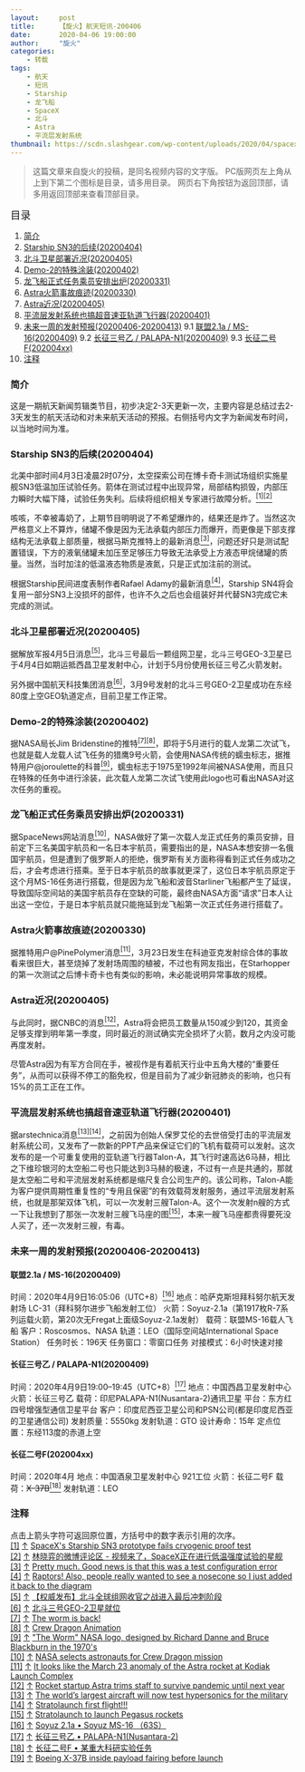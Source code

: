 ```yaml
---
layout:     post
title:      【旋火】航天短讯-200406
date:       2020-04-06 19:00:00
author:     "旋火"
categories:
    - 转载
tags:
    - 航天
    - 短讯
    - Starship
    - 龙飞船
    - SpaceX
    - 北斗
    - Astra
    - 平流层发射系统
thumbnail: https://scdn.slashgear.com/wp-content/uploads/2020/04/spacex-starship-sn3-pressure-test-fail-1280x720.jpg"
---
```

>这篇文章来自旋火的投稿，是同名视频内容的文字版。
>PC版网页左上角从上到下第二个图标是目录，请多用目录。
>网页右下角按钮为返回顶部，请多用返回顶部来查看顶部目录。

<escape><font size=4>目录</font></escape>

1. [简介](#简介)
2. [Starship SN3的后续(20200404)](#Starship-SN3的后续-20200404)
3. [北斗卫星部署近况(20200405)](#北斗卫星部署近况-20200405)
4. [Demo-2的特殊涂装(20200402)](#Demo-2的特殊涂装-20200402)
5. [龙飞船正式任务乘员安排出炉(20200331)](#龙飞船正式任务乘员安排出炉-20200331)
6. [Astra火箭事故痕迹(20200330)](#Astra火箭事故痕迹-20200330)
7. [Astra近况(20200405)](#Astra近况-20200405)
8. [平流层发射系统也搞超音速亚轨道飞行器(20200401)](#平流层发射系统也搞超音速亚轨道飞行器-20200401)
9. [未来一周的发射预报(20200406-20200413)](#未来一周的发射预报-20200406-20200413)
   9.1 [联盟2.1a / MS-16(20200409)](#联盟2-1a-MS-16-20200409)
   9.2 [长征三号乙 / PALAPA-N1(20200409)](#长征三号乙-PALAPA-N1-20200409)
   9.3 [长征二号F(202004xx)](#长征二号F-202004xx)
10. [注释](#注释)

### 简介

这是一期航天新闻剪辑类节目，初步决定2-3天更新一次，主要内容是总结过去2-3天发生的航天活动和对未来航天活动的预报。右侧括号内文字为新闻发布时间，以当地时间为准。

### Starship SN3的后续(20200404)

北美中部时间4月3日凌晨2时07分，太空探索公司在博卡奇卡测试场组织实施星舰SN3低温加压试验任务。箭体在测试过程中出现异常，局部结构损毁，内部压力瞬时大幅下降，试验任务失利。后续将组织相关专家进行故障分析。<escape><a name = "ref_1_s" href="#ref_1_d"><sup>[1]</sup></a><a name = "ref_2_s" href="#ref_2_d"><sup>[2]</sup></a></escape>

咳咳，不幸被毒奶了，上期节目明明说了不希望爆炸的，结果还是炸了。当然这次严格意义上不算炸，储罐不像是因为无法承载内部压力而爆开，而更像是下部支撑结构无法承载上部质量，根据马斯克推特上的最新消息<escape><a name = "ref_3_s" href="#ref_3_d"><sup>[3]</sup></a></escape>，问题还好只是测试配置错误，下方的液氧储罐未加压至足够压力导致无法承受上方液态甲烷储罐的质量。当然，当时加注的低温液态物质是液氮，只是正式加注前的测试。

根据Starship民间进度表制作者Rafael Adamy的最新消息<escape><a name = "ref_4_s" href="#ref_4_d"><sup>[4]</sup></a></escape>，Starship SN4将会复用一部分SN3上没损坏的部件，也许不久之后也会组装好并代替SN3完成它未完成的测试。

### 北斗卫星部署近况(20200405)

据解放军报4月5日消息<escape><a name = "ref_5_s" href="#ref_5_d"><sup>[5]</sup></a></escape>，北斗三号最后一颗组网卫星，北斗三号GEO-3卫星已于4月4日如期运抵西昌卫星发射中心，计划于5月份使用长征三号乙火箭发射。

另外据中国航天科技集团消息<escape><a name = "ref_6_s" href="#ref_6_d"><sup>[6]</sup></a></escape>，3月9号发射的北斗三号GEO-2卫星成功在东经80度上空GEO轨道定点，目前卫星工作正常。

### Demo-2的特殊涂装(20200402)

据NASA局长Jim Bridenstine的推特<escape><a name = "ref_7_s" href="#ref_7_d"><sup>[7]</sup></a><a name = "ref_8_s" href="#ref_8_d"><sup>[8]</sup></a></escape>，即将于5月进行的载人龙第二次试飞，也就是载人龙载人试飞任务的猎鹰9号火箭，会使用NASA传统的蠕虫标志，据推特用户@joroulette的科普<escape><a name = "ref_9_s" href="#ref_9_d"><sup>[9]</sup></a></escape>，蠕虫标志于1975至1992年间被NASA使用，而且只在特殊的任务中进行涂装，此次载人龙第二次试飞使用此logo也可看出NASA对这次任务的重视。

### 龙飞船正式任务乘员安排出炉(20200331)

据SpaceNews网站消息<escape><a name = "ref_10_s" href="#ref_10_d"><sup>[10]</sup></a></escape>，NASA做好了第一次载人龙正式任务的乘员安排，目前定下三名美国宇航员和一名日本宇航员，需要指出的是，NASA本想安排一名俄国宇航员，但是遭到了俄罗斯人的拒绝，俄罗斯有关方面称得看到正式任务成功之后，才会考虑进行搭乘。至于日本宇航员的故事就更深了，这位日本宇航员原定于这个月MS-16任务进行搭载，但是因为龙飞船和波音Starliner飞船都产生了延误，导致国际空间站的美国宇航员存在空缺的可能，最终由NASA方面“请求”日本人让出这一空位，于是日本宇航员就只能拖延到龙飞船第一次正式任务进行搭载了。

### Astra火箭事故痕迹(20200330)

据推特用户@PinePolymer消息<escape><a name = "ref_11_s" href="#ref_11_d"><sup>[11]</sup></a></escape>，3月23日发生在科迪亚克发射综合体的事故看来很巨大，甚至烧掉了发射场周围的植被，不过也有网友指出，在Starhopper的第一次测试之后博卡奇卡也有类似的影响，未必能说明异常事故的规模。

### Astra近况(20200405)

与此同时，据CNBC的消息<escape><a name = "ref_12_s" href="#ref_12_d"><sup>[12]</sup></a></escape>，Astra将会把员工数量从150减少到120，其资金足够支撑到明年第一季度，同时最近的测试确实完全损坏了火箭，数月之内没可能再度发射。

尽管Astra因为有军方合同在手，被视作是有着航天行业中五角大楼的“重要任务”，从而可以获得不停工的豁免权，但是目前为了减少新冠肺炎的影响，也只有15%的员工正在工作。

### 平流层发射系统也搞超音速亚轨道飞行器(20200401)

据arstechnica消息<escape><a name = "ref_13_s" href="#ref_13_d"><sup>[13]</sup></a><a name = "ref_14_s" href="#ref_14_d"><sup>[14]</sup></a></escape>，之前因为创始人保罗艾伦的去世倍受打击的平流层发射系统公司，又发布了一款新的PPT产品来保证它们的飞机有载荷可以发射。这次发布的是一个可重复使用的亚轨道飞行器Talon-A，其飞行时速高达6马赫，相比之下维珍银河的太空船二号也只能达到3马赫的极速，不过有一点是共通的，那就是太空船二号和平流层发射系统都是缩尺复合公司生产的。该公司称，Talon-A能为客户提供周期性重复性的“专用且保密”的有效载荷发射服务，通过平流层发射系统，也就是那架双体飞机，可以一次发射三艘Talon-A。这个一次发射n艘的方式一下让我想到了那张一次发射三艘飞马座的图<escape><a name = "ref_15_s" href="#ref_15_d"><sup>[15]</sup></a></escape>，本来一艘飞马座都贵得要死没人买了，还一次发射三艘，有毒。

### 未来一周的发射预报(20200406-20200413)

#### 联盟2.1a / MS-16(20200409)

时间：2020年4月9日16:05:06（UTC+8）<escape><a name = "ref_16_s" href="#ref_16_d"><sup>[16]</sup></a></escape>
地点：哈萨克斯坦拜科努尔航天发射场 LC-31（拜科努尔进步飞船发射工位）
火箭：Soyuz-2.1a（第1917枚R-7系列运载火箭，第20次无Fregat上面级Soyuz-2.1a发射）
载荷：联盟MS-16载人飞船
客户：Roscosmos、NASA
轨道：LEO（国际空间站International Space Station）
任务时长：196天
任务窗口：零窗口任务
对接模式：6小时快速对接

#### 长征三号乙 / PALAPA-N1(20200409)

时间：2020年4月9日19:00–19:45（UTC+8）<escape><a name = "ref_17_s" href="#ref_17_d"><sup>[17]</sup></a></escape>
地点：中国西昌卫星发射中心
火箭：长征三号乙
载荷：印尼PALAPA-N1(Nusantara-2)通讯卫星
平台：东方红四号增强型通信卫星平台
客户：印度尼西亚卫星公司和PSN公司(都是印度尼西亚的卫星通信公司)
发射质量：5550kg
发射轨道：GTO
设计寿命：15年
定点位置：东经113度的赤道上空

#### 长征二号F(202004xx)

时间：2020年4月
地点：中国酒泉卫星发射中心 921工位
火箭：长征二号F
载荷：~~X-37B~~<escape><a name = "ref_18_s" href="#ref_18_d"><sup>[18]</sup></a></escape>
发射轨道：LEO

### 注释

点击上箭头字符可返回原位置，方括号中的数字表示引用的次序。
<escape></br><a name = "ref_1_d" href = "#ref_1_d">[1]</a></escape> <escape><a href = "#ref_1_s">↑</a></escape> <escape><a href = "https://youtu.be/wFXQ5SRCy74">SpaceX's Starship SN3 prototype fails cryogenic proof test</a></br><a name = "ref_2_d" href = "#ref_2_d">[2]</a></escape> <escape><a href = "#ref_2_s">↑</a></escape> <escape><a href = "https://www.weibo.com/5549194014/IBCgVBrM5">林晓弈的微博评论区 - 视频来了，SpaceX正在进行低温强度试验的星舰</a></br><a name = "ref_3_d" href = "#ref_3_d">[3]</a></escape> <escape><a href = "#ref_3_s">↑</a></escape> <escape><a href = "https://twitter.com/elonmusk/status/1246677676733104130">Pretty much. Good news is that this was a test configuration error</a></br><a name = "ref_4_d" href = "#ref_4_d">[4]</a></escape> <escape><a href = "#ref_4_s">↑</a></escape> <escape><a href = "https://twitter.com/fael097/status/1246908622493401088">Raptors! Also, people really wanted to see a nosecone so I just added it back to the diagram</a></br><a name = "ref_5_d" href = "#ref_5_d">[5]</a></escape> <escape><a href = "#ref_5_s">↑</a></escape> <escape><a href = "https://mp.weixin.qq.com/s/rUlWsFyazUdCJdKvPTIz9w">【权威发布】北斗全球组网收官之战进入最后冲刺阶段</a></br><a name = "ref_6_d" href = "#ref_6_d">[6]</a></escape> <escape><a href = "#ref_6_s">↑</a></escape> <escape><a href = "http://www.spacechina.com/n25/n2014789/n2014804/c2875623/content.html">北斗三号GEO-2卫星就位</a></br><a name = "ref_7_d" href = "#ref_7_d">[7]</a></escape> <escape><a href = "#ref_7_s">↑</a></escape> <escape><a href = "https://twitter.com/JimBridenstine/status/1245744389692981259">The worm is back! </a></br><a name = "ref_8_d" href = "#ref_8_d">[8]</a></escape> <escape><a href = "#ref_8_s">↑</a></escape> <escape><a href = "https://youtu.be/sZlzYzyREAI">Crew Dragon Animation</a></br><a name = "ref_9_d" href = "#ref_9_d">[9]</a></escape> <escape><a href = "#ref_9_s">↑</a></escape> <escape><a href = "https://twitter.com/joroulette/status/1245746940152877056">"The Worm" NASA logo, designed by Richard Danne and Bruce Blackburn in the 1970's</a></br><a name = "ref_10_d" href = "#ref_10_d">[10]</a></escape> <escape><a href = "#ref_10_s">↑</a></escape> <escape><a href = "https://spacenews.com/nasa-selects-astronauts-for-crew-dragon-mission/">NASA selects astronauts for Crew Dragon mission</a></br><a name = "ref_11_d" href = "#ref_11_d">[11]</a></escape> <escape><a href = "#ref_11_s">↑</a></escape> <escape><a href = "https://twitter.com/PinePolymer/status/1245346208471752707">It looks like the March 23 anomaly of the Astra rocket at Kodiak Launch Complex</a></br><a name = "ref_12_d" href = "#ref_12_d">[12]</a></escape> <escape><a href = "#ref_12_s">↑</a></escape> <escape><a href = "https://www.cnbc.com/2020/04/05/rocket-startup-astra-trims-staff-to-survive-pandemic-until-next-year.html">Rocket startup Astra trims staff to survive pandemic until next year</a></br><a name = "ref_13_d" href = "#ref_13_d">[13]</a></escape> <escape><a href = "#ref_13_s">↑</a></escape> <escape><a href = "https://arstechnica.com/science/2020/04/the-worlds-largest-aircraft-will-now-test-hypersonics-for-the-military">The world’s largest aircraft will now test hypersonics for the military</a></br><a name = "ref_14_d" href = "#ref_14_d">[14]</a></escape> <escape><a href = "#ref_14_s">↑</a></escape> <escape><a href = "https://youtu.be/Hku8TH9NKfw">Stratolaunch first flight!!!</a></br><a name = "ref_15_d" href = "#ref_15_d">[15]</a></escape> <escape><a href = "#ref_15_s">↑</a></escape> <escape><a href = "https://spacenews.com/stratolaunch-to-launch-pegasus-rockets/">Stratolaunch to launch Pegasus rockets</a></br><a name = "ref_16_d" href = "#ref_16_d">[16]</a></escape> <escape><a href = "#ref_16_s">↑</a></escape> <escape><a href = "http://www.spaceflightfans.cn/event/soyuz-2-1a-rocket-launch-soyuz-ms-16%ef%bc%8862s%ef%bc%89">Soyuz 2.1a • Soyuz MS-16 （63S）</a></br><a name = "ref_17_d" href = "#ref_17_d">[17]</a></escape> <escape><a href = "#ref_17_s">↑</a></escape> <escape><a href = "http://www.spaceflightfans.cn/event/long-march-3b-rokcet-launch-palapa-n1-communication-satellite">长征三号乙 • PALAPA-N1(Nusantara-2)</a></br><a name = "ref_18_d" href = "#ref_18_d">[18]</a></escape> <escape><a href = "#ref_18_s">↑</a></escape> <escape><a href = "http://www.spaceflightfans.cn/event/china-long-march-2f-rocket-launch">长征二号F • 某重大科研实验任务</a></br><a name = "ref_19_d" href = "#ref_19_d">[19]</a></escape> <escape><a href = "#ref_19_s">↑</a></escape> <escape><a href = "https://zh.wikipedia.org/wiki/File:Boeing_X-37B_inside_payload_fairing_before_launch.jpg">Boeing X-37B inside payload fairing before launch</a></escape>
